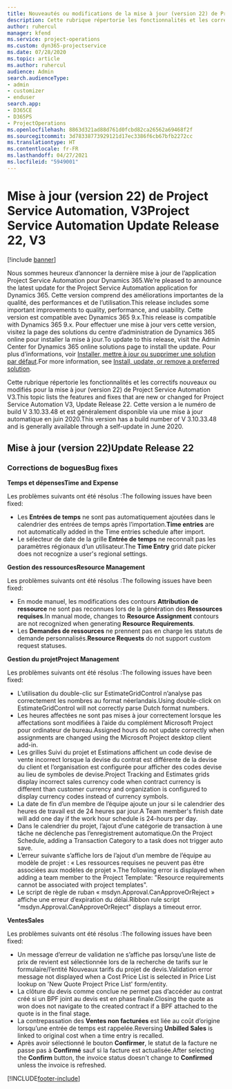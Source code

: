 ```yaml
---
title: Nouveautés ou modifications de la mise à jour (version 22) de Project Service Automation (correctif logiciel), V3
description: Cette rubrique répertorie les fonctionnalités et les correctifs disponibles pour la mise à jour (version 22) de Project Service Automation, V3.
author: ruhercul
manager: kfend
ms.service: project-operations
ms.custom: dyn365-projectservice
ms.date: 07/28/2020
ms.topic: article
ms.author: ruhercul
audience: Admin
search.audienceType:
- admin
- customizer
- enduser
search.app:
- D365CE
- D365PS
- ProjectOperations
ms.openlocfilehash: 8863d321ad88d761d0fcbd82ca26562a69468f2f
ms.sourcegitcommit: 3d78338773929121d17ec3386f6cb67bfb2272cc
ms.translationtype: HT
ms.contentlocale: fr-FR
ms.lasthandoff: 04/27/2021
ms.locfileid: "5949001"
---
```

# <a name="project-service-automation-update-release-22-v3"></a><span data-ttu-id="538b4-103">Mise à jour (version 22) de Project Service Automation, V3</span><span class="sxs-lookup"><span data-stu-id="538b4-103">Project Service Automation Update Release 22, V3</span></span>

[!include [banner](../includes/psa-now-project-operations.md)]

<span data-ttu-id="538b4-104">Nous sommes heureux d’annoncer la dernière mise à jour de l’application Project Service Automation pour Dynamics 365.</span><span class="sxs-lookup"><span data-stu-id="538b4-104">We’re pleased to announce the latest update for the Project Service Automation application for Dynamics 365.</span></span> <span data-ttu-id="538b4-105">Cette version comprend des améliorations importantes de la qualité, des performances et de l’utilisation.</span><span class="sxs-lookup"><span data-stu-id="538b4-105">This release includes some important improvements to quality, performance, and usability.</span></span> <span data-ttu-id="538b4-106">Cette version est compatible avec Dynamics 365 9.x.</span><span class="sxs-lookup"><span data-stu-id="538b4-106">This release is compatible with Dynamics 365 9.x.</span></span> <span data-ttu-id="538b4-107">Pour effectuer une mise à jour vers cette version, visitez la page des solutions du centre d’administration de Dynamics 365 online pour installer la mise à jour.</span><span class="sxs-lookup"><span data-stu-id="538b4-107">To update to this release, visit the Admin Center for Dynamics 365 online solutions page to install the update.</span></span> <span data-ttu-id="538b4-108">Pour plus d’informations, voir [Installer, mettre à jour ou supprimer une solution par défaut](/power-platform/admin/install-remove-preferred-solution).</span><span class="sxs-lookup"><span data-stu-id="538b4-108">For more information, see [Install, update, or remove a preferred solution](/power-platform/admin/install-remove-preferred-solution).</span></span>

<span data-ttu-id="538b4-109">Cette rubrique répertorie les fonctionnalités et les correctifs nouveaux ou modifiés pour la mise à jour (version 22) de Project Service Automation V3.</span><span class="sxs-lookup"><span data-stu-id="538b4-109">This topic lists the features and fixes that are new or changed for Project Service Automation V3, Update Release 22.</span></span> <span data-ttu-id="538b4-110">Cette version a le numéro de build V 3.10.33.48 et est généralement disponible via une mise à jour automatique en juin 2020.</span><span class="sxs-lookup"><span data-stu-id="538b4-110">This version has a build number of V 3.10.33.48 and is generally available through a self-update in June 2020.</span></span>

## <a name="update-release-22"></a><span data-ttu-id="538b4-111">Mise à jour (version 22)</span><span class="sxs-lookup"><span data-stu-id="538b4-111">Update Release 22</span></span>

### <a name="bug-fixes"></a><span data-ttu-id="538b4-112">Corrections de bogues</span><span class="sxs-lookup"><span data-stu-id="538b4-112">Bug fixes</span></span>



<span data-ttu-id="538b4-113">**Temps et dépenses**</span><span class="sxs-lookup"><span data-stu-id="538b4-113">**Time and Expense**</span></span>

<span data-ttu-id="538b4-114">Les problèmes suivants ont été résolus :</span><span class="sxs-lookup"><span data-stu-id="538b4-114">The following issues have been fixed:</span></span>

- <span data-ttu-id="538b4-115">Les **Entrées de temps** ne sont pas automatiquement ajoutées dans le calendrier des entrées de temps après l’importation.</span><span class="sxs-lookup"><span data-stu-id="538b4-115">**Time entries** are not automatically added in the Time entries schedule after import.</span></span>
- <span data-ttu-id="538b4-116">Le sélecteur de date de la grille **Entrée de temps** ne reconnaît pas les paramètres régionaux d’un utilisateur.</span><span class="sxs-lookup"><span data-stu-id="538b4-116">The **Time Entry** grid date picker does not recognize a user's regional settings.</span></span>

<span data-ttu-id="538b4-117">**Gestion des ressources**</span><span class="sxs-lookup"><span data-stu-id="538b4-117">**Resource Management**</span></span>

<span data-ttu-id="538b4-118">Les problèmes suivants ont été résolus :</span><span class="sxs-lookup"><span data-stu-id="538b4-118">The following issues have been fixed:</span></span>

- <span data-ttu-id="538b4-119">En mode manuel, les modifications des contours **Attribution de ressource** ne sont pas reconnues lors de la génération des **Ressources requises**.</span><span class="sxs-lookup"><span data-stu-id="538b4-119">In manual mode, changes to **Resource Assignment** contours are not recognized when generating **Resource Requirements**.</span></span>
- <span data-ttu-id="538b4-120">Les **Demandes de ressources** ne prennent pas en charge les statuts de demande personnalisés.</span><span class="sxs-lookup"><span data-stu-id="538b4-120">**Resource Requests** do not support custom request statuses.</span></span>

<span data-ttu-id="538b4-121">**Gestion du projet**</span><span class="sxs-lookup"><span data-stu-id="538b4-121">**Project Management**</span></span>

<span data-ttu-id="538b4-122">Les problèmes suivants ont été résolus :</span><span class="sxs-lookup"><span data-stu-id="538b4-122">The following issues have been fixed:</span></span>

- <span data-ttu-id="538b4-123">L’utilisation du double-clic sur EstimateGridControl n’analyse pas correctement les nombres au format néerlandais.</span><span class="sxs-lookup"><span data-stu-id="538b4-123">Using double-click on EstimateGridControl will not correctly parse Dutch format numbers.</span></span>
- <span data-ttu-id="538b4-124">Les heures affectées ne sont pas mises à jour correctement lorsque les affectations sont modifiées à l’aide du complément Microsoft Project pour ordinateur de bureau.</span><span class="sxs-lookup"><span data-stu-id="538b4-124">Assigned hours do not update correctly when assignments are changed using the Microsoft Project desktop client add-in.</span></span>
- <span data-ttu-id="538b4-125">Les grilles Suivi du projet et Estimations affichent un code devise de vente incorrect lorsque la devise du contrat est différente de la devise du client et l’organisation est configurée pour afficher des codes devise au lieu de symboles de devise.</span><span class="sxs-lookup"><span data-stu-id="538b4-125">Project Tracking and Estimates grids display incorrect sales currency code when contract currency is different than customer currency and organization is configured to display currency codes instead of currency symbols.</span></span>
- <span data-ttu-id="538b4-126">La date de fin d’un membre de l’équipe ajoute un jour si le calendrier des heures de travail est de 24 heures par jour.</span><span class="sxs-lookup"><span data-stu-id="538b4-126">A Team member's finish date will add one day if the work hour schedule is 24-hours per day.</span></span>
- <span data-ttu-id="538b4-127">Dans le calendrier du projet, l’ajout d’une catégorie de transaction à une tâche ne déclenche pas l’enregistrement automatique.</span><span class="sxs-lookup"><span data-stu-id="538b4-127">On the Project Schedule, adding a Transaction Category to a task does not trigger auto save.</span></span>
- <span data-ttu-id="538b4-128">L’erreur suivante s’affiche lors de l’ajout d’un membre de l’équipe au modèle de projet : « Les ressources requises ne peuvent pas être associées aux modèles de projet ».</span><span class="sxs-lookup"><span data-stu-id="538b4-128">The following error is displayed when adding a team member to the Project Template: "Resource requirements cannot be associated with project templates".</span></span> 
- <span data-ttu-id="538b4-129">Le script de règle de ruban « msdyn.Approval.CanApproveOrReject » affiche une erreur d’expiration du délai.</span><span class="sxs-lookup"><span data-stu-id="538b4-129">Ribbon rule script "msdyn.Approval.CanApproveOrReject" displays a timeout error.</span></span>

<span data-ttu-id="538b4-130">**Ventes**</span><span class="sxs-lookup"><span data-stu-id="538b4-130">**Sales**</span></span>

<span data-ttu-id="538b4-131">Les problèmes suivants ont été résolus :</span><span class="sxs-lookup"><span data-stu-id="538b4-131">The following issues have been fixed:</span></span>

- <span data-ttu-id="538b4-132">Un message d’erreur de validation ne s’affiche pas lorsqu’une liste de prix de revient est sélectionnée lors de la recherche de tarifs sur le formulaire/l’entité Nouveaux tarifs du projet de devis.</span><span class="sxs-lookup"><span data-stu-id="538b4-132">Validation error message not displayed when a Cost Price List is selected in Price List lookup on 'New Quote Project Price List' form/entity.</span></span>
- <span data-ttu-id="538b4-133">La clôture du devis comme conclue ne permet pas d’accéder au contrat créé si un BPF joint au devis est en phase finale.</span><span class="sxs-lookup"><span data-stu-id="538b4-133">Closing the quote as won does not navigate to the created contract if a BPF attached to the quote is in the final stage.</span></span>
- <span data-ttu-id="538b4-134">La contrepassation des **Ventes non facturées** est liée au coût d’origine lorsqu’une entrée de temps est rappelée.</span><span class="sxs-lookup"><span data-stu-id="538b4-134">Reversing **Unbilled Sales** is linked to original cost when a time entry is recalled.</span></span>
- <span data-ttu-id="538b4-135">Après avoir sélectionné le bouton **Confirmer**, le statut de la facture ne passe pas à **Confirmé** sauf si la facture est actualisée.</span><span class="sxs-lookup"><span data-stu-id="538b4-135">After selecting the **Confirm** button, the invoice status doesn't change to **Confirmed** unless the invoice is refreshed.</span></span>


[!INCLUDE[footer-include](../includes/footer-banner.md)]